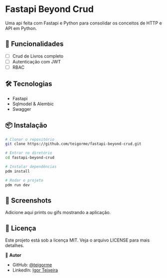 # Fastapi Beyond Crud

Uma api feita com Fastapi e Python para consolidar os conceitos de HTTP e API em Python.

## 🚀 Funcionalidades

- [ ] Crud de Livros completo
- [ ] Autenticação com JWT
- [ ] RBAC

## 🛠️ Tecnologias

- Fastapi
- Sqlmodel & Alembic
- Swagger

## 📦 Instalação

```bash
# Clonar o repositório
git clone https://github.com/teigorme/fastapi-beyond-crud.git

# Entrar no diretório
cd fastapi-beyond-crud

# Instalar dependências
pdm install

# Rodar o projeto
pdm run dev
```

## 📸 Screenshots

Adicione aqui prints ou gifs mostrando a aplicação.

## 📄 Licença

Este projeto está sob a licença MIT. Veja o arquivo LICENSE para mais detalhes.

👤 **Autor**

- GitHub: [@teigorme](https://github.com/teigorme)
- LinkedIn: [Igor Teixeira](https://linkedin.com/in/seu-linkedin)
